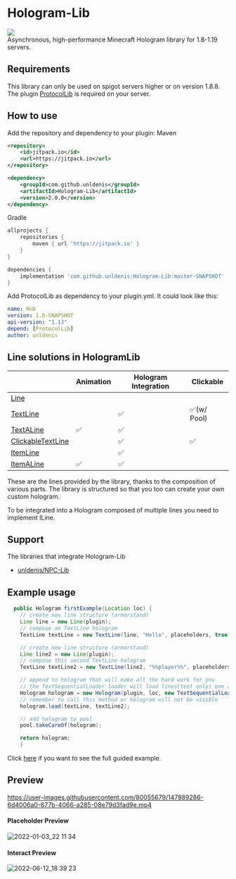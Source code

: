 # Hologram-Lib
[![](https://jitpack.io/v/unldenis/Hologram-Lib.svg)](https://jitpack.io/#unldenis/Hologram-Lib) <br>
Asynchronous, high-performance Minecraft Hologram library for 1.8-1.19 servers.
## Requirements
This library can only be used on spigot servers higher or on version 1.8.8. The plugin <a href="https://www.spigotmc.org/resources/protocollib.1997/">ProtocolLib</a> is required on your server.
## How to use
Add the repository and dependency to your plugin:
Maven
```xml
<repository>
    <id>jitpack.io</id>
    <url>https://jitpack.io</url>
</repository>

<dependency>
    <groupId>com.github.unldenis</groupId>
    <artifactId>Hologram-Lib</artifactId>
    <version>2.0.0</version>
</dependency>
```
Gradle
```gradle
allprojects {
    repositories {
        maven { url 'https://jitpack.io' }
    }
}

dependencies {
    implementation 'com.github.unldenis:Hologram-Lib:master-SNAPSHOT'
}
```
Add ProtocolLib as dependency to your plugin.yml. It could look like this:
```yml
name: Hub
version: 1.0-SNAPSHOT
api-version: "1.13"
depend: [ProtocolLib]
author: unldenis
```
## Line solutions in HologramLib
|                       	| Animation 	| Hologram Integration 	| Clickable  	|
|-----------------------	|-----------	|----------------------	|------------	|
| [Line]()              	|           	|                      	|            	|
| [TextLine]()          	|           	| ✅                    	| ✅(w/ Pool) 	|
| [TextALine]()         	| ✅         	| ✅                    	|            	|
| [ClickableTextLine]() 	|           	| ✅                    	| ✅          	|
| [ItemLine]()          	|           	| ✅                    	|            	|
| [ItemALine]()         	| ✅         	| ✅                    	|            	|

These are the lines provided by the library, thanks to the composition of various parts. The library is structured so that you too can create your own custom hologram. 

To be integrated into a Hologram composed of multiple lines you need to implement ILine.
## Support
The libraries that integrate Hologram-Lib
- <a href="https://github.com/unldenis/Hologram-Lib/blob/master/src/test/java/com/github/unldenis/hologram/test/HologramLibExample.java">unldenis/NPC-Lib</a>
## Example usage
```java
  public Hologram firstExample(Location loc) {
    // create new line structure (armorstand)
    Line line = new Line(plugin);
    // compose an TextLine hologram
    TextLine textLine = new TextLine(line, "Hello", placeholders, true);

    // create new line structure (armorstand)
    Line line2 = new Line(plugin);
    // compose this second TextLine hologram
    TextLine textLine2 = new TextLine(line2, "%%player%%", placeholders, true);

    // append to hologram that will make all the hard work for you
    // the TextSequentialLoader loader will load lines(text only) one after the other. It is an experimental function.
    Hologram hologram = new Hologram(plugin, loc, new TextSequentialLoader());
    // remember to call this method or hologram will not be visible
    hologram.load(textLine, textLine2);

    // add hologram to pool
    pool.takeCareOf(hologram);

    return hologram;
    }
```
Click [here]() if you want to see the full guided example.
## Preview
https://user-images.githubusercontent.com/80055679/147889286-6d4006a0-677b-4066-a285-08e79d3fad9e.mp4
#### Placeholder Preview
![2022-01-03_22 11 34](https://user-images.githubusercontent.com/80055679/147980899-fa7b8172-b0d8-4ab6-9eab-d33e9323fb63.png)
#### Interact Preview
![2022-06-12_18 39 23](https://user-images.githubusercontent.com/80055679/173243893-0f5568d4-c667-4311-b5ab-35d19ccc18e4.png)
